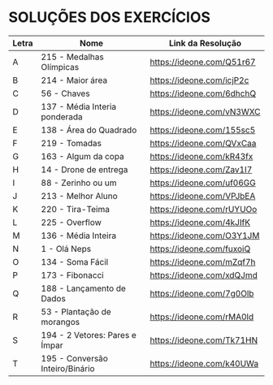 # SOLUÇÕES DOS EXERCÍCIOS

| Letra | Nome                            | Link da Resolução         |
| ----- | ------------------------------- | ------------------------- |
| A     | 215 - Medalhas Olímpicas        | https://ideone.com/Q51r67 |
| B     | 214 - Maior área                | https://ideone.com/icjP2c |
| C     | 56 - Chaves                     | https://ideone.com/6dhchQ |
| D     | 137 - Média Interia ponderada   | https://ideone.com/vN3WXC |
| E     | 138 - Área do Quadrado          | https://ideone.com/155sc5 |
| F     | 219 - Tomadas                   | https://ideone.com/QVxCaa |
| G     | 163 - Algum da copa             | https://ideone.com/kR43fx |
| H     | 14 - Drone de entrega           | https://ideone.com/Zav1I7 |
| I     | 88 - Zerinho ou um              | https://ideone.com/uf06GG |
| J     | 213 - Melhor Aluno              | https://ideone.com/VPJbEA |
| K     | 220 - Tira-Teima                | https://ideone.com/rUYUOo |
| L     | 225 - Overflow                  | https://ideone.com/4kJIfK |
| M     | 136 - Média Inteira             | https://ideone.com/O3Y1JM |
| N     | 1 - Olá Neps                    | https://ideone.com/fuxoiQ |
| O     | 134 - Soma Fácil                | https://ideone.com/mZqf7h |
| P     | 173 - Fibonacci                 | https://ideone.com/xdQJmd |
| Q     | 188 - Lançamento de Dados       | https://ideone.com/7g0Olb |
| R     | 53 - Plantação de morangos      | https://ideone.com/rMA0ld |
| S     | 194 - 2 Vetores: Pares e Ímpar  | https://ideone.com/Tk71HN |
| T     | 195 - Conversão Inteiro/Binário | https://ideone.com/k40UWa |
